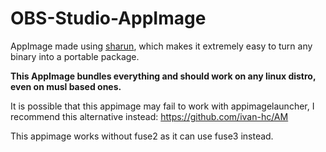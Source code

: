 # OBS-Studio-AppImage

AppImage made using [sharun](https://github.com/VHSgunzo/sharun), which makes it extremely easy to turn any binary into a portable package.

**This AppImage bundles everything and should work on any linux distro, even on musl based ones.**

It is possible that this appimage may fail to work with appimagelauncher, I recommend this alternative instead: https://github.com/ivan-hc/AM

This appimage works without fuse2 as it can use fuse3 instead.
